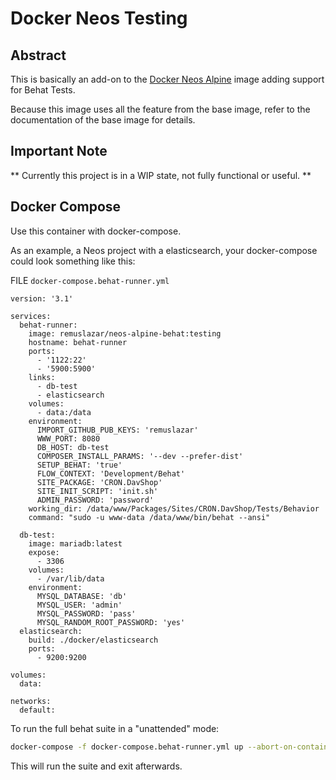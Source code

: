 Docker Neos Testing
===================

Abstract
--------

This is basically an add-on to the [Docker Neos Alpine](https://hub.docker.com/r/remuslazar/docker-neos-alpine/) image adding support
for Behat Tests.

Because this image uses all the feature from the base image, refer to the documentation
of the base image for details.

Important Note
--------------

** Currently this project is in a WIP state, not fully functional or useful. **

Docker Compose
--------------

Use this container with docker-compose.

As an example, a Neos project with a elasticsearch, your docker-compose could look something like this:

FILE `docker-compose.behat-runner.yml`

```
version: '3.1'

services:
  behat-runner:
    image: remuslazar/neos-alpine-behat:testing
    hostname: behat-runner
    ports:
      - '1122:22'
      - '5900:5900'
    links:
      - db-test
      - elasticsearch
    volumes:
      - data:/data
    environment:
      IMPORT_GITHUB_PUB_KEYS: 'remuslazar'
      WWW_PORT: 8080
      DB_HOST: db-test
      COMPOSER_INSTALL_PARAMS: '--dev --prefer-dist'
      SETUP_BEHAT: 'true'
      FLOW_CONTEXT: 'Development/Behat'
      SITE_PACKAGE: 'CRON.DavShop'
      SITE_INIT_SCRIPT: 'init.sh'
      ADMIN_PASSWORD: 'password'
    working_dir: /data/www/Packages/Sites/CRON.DavShop/Tests/Behavior
    command: "sudo -u www-data /data/www/bin/behat --ansi"

  db-test:
    image: mariadb:latest
    expose:
      - 3306
    volumes:
      - /var/lib/data
    environment:
      MYSQL_DATABASE: 'db'
      MYSQL_USER: 'admin'
      MYSQL_PASSWORD: 'pass'
      MYSQL_RANDOM_ROOT_PASSWORD: 'yes'
  elasticsearch:
    build: ./docker/elasticsearch
    ports:
      - 9200:9200

volumes:
  data:

networks:
  default:
```

To run the full behat suite in a "unattended" mode:

```bash
docker-compose -f docker-compose.behat-runner.yml up --abort-on-container-exit
```

This will run the suite and exit afterwards.
